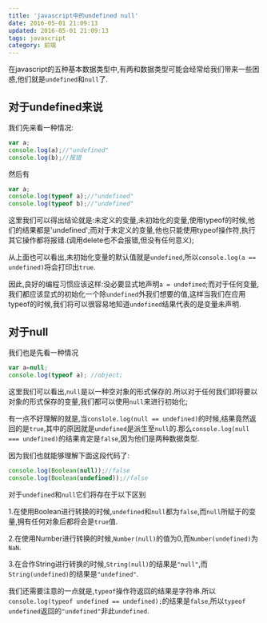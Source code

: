 ```yaml
---
title: 'javascript中的undefined null'
date: 2016-05-01 21:09:13
updated: 2016-05-01 21:09:13
tags: javascript
category: 前端
---
```


在javascript的五种基本数据类型中,有两和数据类型可能会经常给我们带来一些困惑,他们就是`undefined`和`null`了.
<!--more-->
## 对于undefined来说
我们先来看一种情况:
```javascript
var a;
console.log(a);//"undefined"
console.log(b);//报错
```
然后有
```javascript
var a;
console.log(typeof a);//"undefined"
console.log(typeof b);//"undefined"
```
这里我们可以得出结论就是:未定义的变量,未初始化的变量,使用typeof的时候,他们的结果都是'undefined';而对于未定义的变量,他也只能使用typeof操作符,执行其它操作都将报错.(调用delete也不会报错,但没有任何意义);

从上面也可以看出,未初始化变量的默认值就是`undefined`,所以`console.log(a == undefined)`将会打印出`true`.

因此,良好的编程习惯应该这样:没必要显式地声明`a = undefined`;而对于任何变量,我们都应该显式的初始化一个除`undefined`外我们想要的值,这样当我们在应用typeof的时候,我们将可以很容易地知道`undefined`结果代表的是变量未声明.

## 对于null
我们也是先看一种情况
```javascript
var a=null;
console.log(typeof a); //object;
```
这里我们可以看出,`null`是以一种空对象的形式保存的.所以对于任何我们即将要以对象的形式保存的变量,我们都可以使用`null`来进行初始化;

有一点不好理解的就是,当`conslole.log(null == undefined)`的时候,结果竟然返回的是`true`,其中的原因就是`undefined`是派生至`null`的.那么`console.log(null === undefined)`的结果肯定是`false`,因为他们是两种数据类型.

因为我们也就能够理解下面这段代码了:

```javascript
console.log(Boolean(null));//false
console.log(Boolean(undefined));//false
```

对于`undefined`和`null`它们将存在于以下区别

1.在使用Boolean进行转换的时候,`undefined`和`null`都为`false`,而`null`所赋于的变量,拥有任何对象后都将会是`true`值.

2.在使用Number进行转换的时候,`Number(null)`的值为0,而`Number(undefined)`为`NaN`.

3.在合作String进行转换的时候,`String(null)`的结果是`"null"`,而`String(undefined)`的结果是`"undefined"`.

我们还需要注意的一点就是,`typeof`操作符返回的结果是字符串.所以`console.log(typeof undefined == undefined);`的结果是`false`,所以`typeof undefined`返回的`"undefined"`非此`undefined`.
